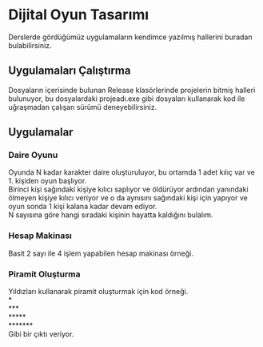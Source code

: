 # Dijital Oyun Tasarımı
Derslerde gördüğümüz uygulamaların kendimce yazılmış hallerini buradan bulabilirsiniz.

## Uygulamaları Çalıştırma 
Dosyaların içerisinde bulunan Release klasörlerinde projelerin bitmiş halleri bulunuyor, bu dosyalardaki projeadı.exe gibi dosyaları kullanarak kod ile uğraşmadan çalışan sürümü deneyebilirsiniz.

## Uygulamalar

### Daire Oyunu
Oyunda N kadar karakter daire oluşturuluyor, bu ortamda 1 adet kılıç var ve 1. kişiden oyun başlıyor. <br>
Birinci kişi sağındaki kişiye kılıcı saplıyor ve öldürüyor ardından yanındaki ölmeyen kişiye kılıcı veriyor ve o da aynısını sağındaki kişi için yapıyor ve oyun sonda 1 kişi kalana kadar devam ediyor.
<br>N sayısına göre hangi sıradaki kişinin hayatta kaldığını bulalım.

### Hesap Makinası
Basit 2 sayı ile 4 işlem yapabilen hesap makinası örneği.

### Piramit Oluşturma
Yıldızları kullanarak piramit oluşturmak için kod örneği. <br>
   *<br>
  ***<br>
 *****<br>
*******<br>
Gibi bir çıktı veriyor.